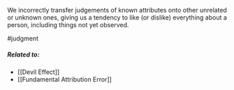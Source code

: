 We incorrectly transfer judgements of known attributes onto other unrelated or unknown ones, giving us a tendency to like (or dislike) everything about a person, including things not yet observed.

#judgment 

##### Related to:

- [[Devil Effect]] 
- [[Fundamental Attribution Error]] 